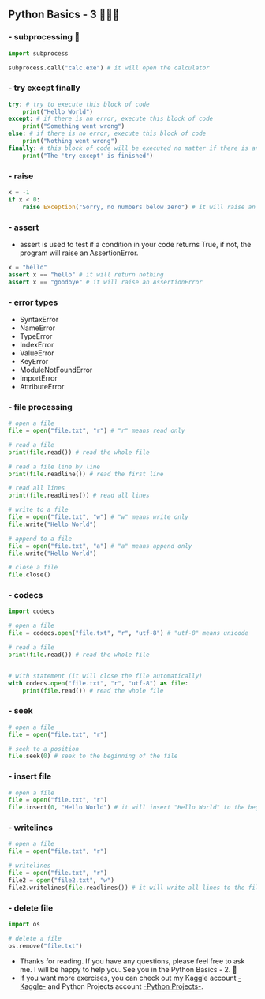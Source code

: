 ## Python Basics - 3 🚀👩‍🚀

### - subprocessing 📄

```python
import subprocess

subprocess.call("calc.exe") # it will open the calculator
```

### - try except finally

```python
try: # try to execute this block of code
    print("Hello World")
except: # if there is an error, execute this block of code
    print("Something went wrong")
else: # if there is no error, execute this block of code
    print("Nothing went wrong")
finally: # this block of code will be executed no matter if there is an error or not
    print("The 'try except' is finished")
```

### - raise

```python
x = -1
if x < 0:
    raise Exception("Sorry, no numbers below zero") # it will raise an error
```

### - assert

- assert is used to test if a condition in your code returns True, if not, the program will raise an AssertionError.

```python
x = "hello"
assert x == "hello" # it will return nothing
assert x == "goodbye" # it will raise an AssertionError
```

### - error types

- SyntaxError
- NameError
- TypeError
- IndexError
- ValueError
- KeyError
- ModuleNotFoundError
- ImportError
- AttributeError

### - file processing

```python
# open a file
file = open("file.txt", "r") # "r" means read only

# read a file
print(file.read()) # read the whole file

# read a file line by line
print(file.readline()) # read the first line

# read all lines
print(file.readlines()) # read all lines

# write to a file
file = open("file.txt", "w") # "w" means write only
file.write("Hello World")

# append to a file
file = open("file.txt", "a") # "a" means append only
file.write("Hello World")

# close a file
file.close()
```

### - codecs

```python
import codecs

# open a file
file = codecs.open("file.txt", "r", "utf-8") # "utf-8" means unicode

# read a file
print(file.read()) # read the whole file


# with statement (it will close the file automatically)
with codecs.open("file.txt", "r", "utf-8") as file:
    print(file.read()) # read the whole file
```

### - seek

```python
# open a file
file = open("file.txt", "r")

# seek to a position
file.seek(0) # seek to the beginning of the file

```

### - insert file

```python
# open a file
file = open("file.txt", "r")
file.insert(0, "Hello World") # it will insert "Hello World" to the beginning of the file
```

### - writelines

```python
# open a file
file = open("file.txt", "r")

# writelines
file = open("file.txt", "r")
file2 = open("file2.txt", "w")
file2.writelines(file.readlines()) # it will write all lines to the file
```

### - delete file

```python
import os

# delete a file
os.remove("file.txt")
```

- Thanks for reading. If you have any questions, please feel free to ask me. I will be happy to help you. See you in the Python Basics - 2. 👋
- If you want more exercises, you can check out my Kaggle account [-Kaggle-](https://www.kaggle.com/burakbodurolu) and Python Projects account [-Python Projects-](https://github.com/burakboduroglu/Python-Projects).

